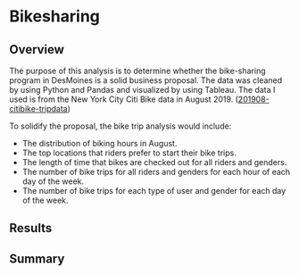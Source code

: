 # Bikesharing

## Overview
The purpose of this analysis is to determine whether the bike-sharing program in DesMoines is a solid business proposal. The data was cleaned by using Python and Pandas and visualized by using Tableau. The data I used is from the New York City Citi Bike data in August 2019. ([201908-citibike-tripdata](https://s3.amazonaws.com/tripdata/index.html))

To solidify the proposal, the bike trip analysis would include:
- The distribution of biking hours in August.
- The top locations that riders prefer to start their bike trips.
- The length of time that bikes are checked out for all riders and genders.
- The number of bike trips for all riders and genders for each hour of each day of the week.
- The number of bike trips for each type of user and gender for each day of the week.
  
## Results

## Summary
